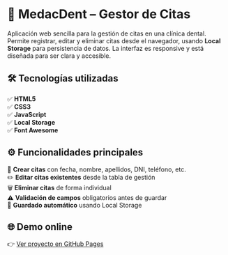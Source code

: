 # 🦷 MedacDent – Gestor de Citas

Aplicación web sencilla para la gestión de citas en una clínica dental. Permite registrar, editar y eliminar citas desde el navegador, usando **Local Storage** para persistencia de datos. La interfaz es responsive y está diseñada para ser clara y accesible.

## 🛠️ Tecnologías utilizadas

✅ **HTML5**  
✅ **CSS3**  
✅ **JavaScript**  
✅ **Local Storage**  
✅ **Font Awesome**


## ⚙️ Funcionalidades principales

📅 **Crear citas** con fecha, nombre, apellidos, DNI, teléfono, etc.  
✏️ **Editar citas existentes** desde la tabla de gestión  
🗑️ **Eliminar citas** de forma individual  
⚠️ **Validación de campos** obligatorios antes de guardar  
💾 **Guardado automático** usando Local Storage


## 🌐 Demo online

👉 [Ver proyecto en GitHub Pages](https://santi-ca-dev.github.io/medac-dent/)
